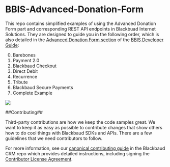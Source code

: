 BBIS-Advanced-Donation-Form
===========================

This repo contains simplified examples of using the Advanced Donation Form part and corresponding REST API endpoints in Blackbuad Internet Solutions.  They are designed to guide you in the following order, which is also detailed in the [Advanced Donation Form section](http://developer.blackbaud.com/bbis/guide/advanced-donation-form/) of the [BBIS Developer Guide](http://developer.blackbaud.com/bbis/guide/):

0. Barebones
0. Payment 2.0
0. Blackbaud Checkout
0. Direct Debit
0. Recurrence
0. Tribute
0. Blackbaud Secure Payments
0. Complete Example

![](https://github.com/blackbaud-community/Blackbaud-CRM/blob/gh-pages/images/BBIS-Advanced-Donation-Form-Complete.png)

##Contributing##

Third-party contributions are how we keep the code samples great. We want to keep it as easy as possible to contribute changes that show others how to do cool things with Blackbaud SDKs and APIs. There are a few guidelines that we need contributors to follow.

For more information, see our [canonical contributing guide](https://github.com/blackbaud-community/Blackbaud-CRM/blob/master/CONTRIBUTING.md) in the Blackbaud CRM repo which provides detailed instructions, including signing the [Contributor License Agreement](http://developer.blackbaud.com/cla).

